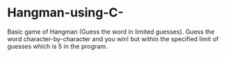 # Hangman-using-C-
Basic game of Hangman (Guess the word in limited guesses).
Guess the word character-by-character and you win! but within the specified limit of guesses which is 5 in the program.

